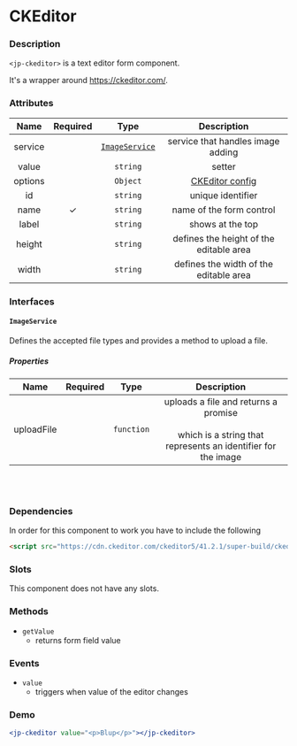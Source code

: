 # CKEditor

### Description

`<jp-ckeditor>` is a text editor form component.

It's a wrapper around https://ckeditor.com/.

### Attributes

| **Name** | **Required** |            **Type**             |                          **Description**                           |
| :------: | :----------: | :-----------------------------: | :----------------------------------------------------------------: |
| service  |              | [`ImageService`](#imageservice) |                 service that handles image adding                  |
|  value   |              |            `string`             |                               setter                               |
| options  |              |            `Object`             | [CKEditor config](https://ckeditor.com/docs/ckeditor5/latest/api/) |
|    id    |              |            `string`             |                         unique identifier                          |
|   name   |      ✓       |            `string`             |                      name of the form control                      |
|  label   |              |            `string`             |                          shows at the top                          |
| height   |              |            `string`             |               defines the height of the editable area              |
|  width   |              |            `string`             |               defines the width of the editable area               |

### Interfaces

#### `ImageService`

Defines the accepted file types and provides a method to upload a file.

##### Properties

|  **Name**  | **Required** |  **Type**  |                                               **Description**                                                |
| :--------: | :----------: | :--------: | :----------------------------------------------------------------------------------------------------------: |
| uploadFile |              | `function` | uploads a file and returns a promise <br></br> which is a string that represents an identifier for the image |

<br></br>

### Dependencies

In order for this component to work you have to include the following

```html
<script src="https://cdn.ckeditor.com/ckeditor5/41.2.1/super-build/ckeditor.js"></script>
```

### Slots

This component does not have any slots.

### Methods

- `getValue`
  - returns form field value

### Events

- `value`
  - triggers when value of the editor changes

### Demo

```jsx live
<jp-ckeditor value="<p>Blup</p>"></jp-ckeditor>
```
